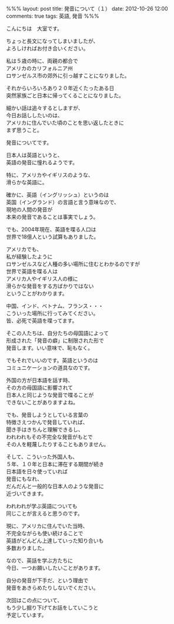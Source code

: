 %%%
layout: post
title: 発音について（１）
date: 2012-10-26 12:00
comments: true
tags: 英語, 発音
%%%

こんにちは　大室です。

ちょっと長文になってしまいましたが、<br />
よろしければお付き合いください。

私は５歳の時に、両親の都合で<br />
アメリカのカリフォルニア州<br />
ロサンゼルス市の郊外に引っ越すことになりました。

それからいろいろあり２０年近くたったある日<br />
突然家族ごと日本に帰ってくることになりました。

細かい話は追々するとしますが、<br />
今日お話ししたいのは、<br />
アメリカに住んでいた頃のことを思い返したときに<br />
まず思うこと。

発音についてです。

日本人は英語というと、<br />
英語の発音に憧れるようです。

特に、アメリカやイギリスのような、<br />
滑らかな英語に。

確かに、英語（イングリッシュ）というのは<br />
英国（イングランド）の言語と言う意味なので、<br />
現地の人間の発音が<br />
本来の発音であることは事実でしょう。

でも、2004年現在、英語を喋る人口は<br />
世界で18億人という試算もありました。<br />

アメリカでも、<br />
私が経験したように<br />
ロサンゼルスなど人種の多い場所に住むとわかるのですが<br />
世界で英語を喋る人は<br />
アメリカ人やイギリス人の様に<br />
滑らかな発音をする方ばかりではない<br />
ということがわかります。

中国、インド、ベトナム、フランス・・・<br />
こういった場所に行ってみてください。<br />
皆、必死で英語を喋ってます。

そこの人たちは、自分たちの母国語によって<br />
形成された「発音の癖」に制限された形で<br />
発音します。いい意味で、恥もなく。

でもそれでいいのです。英語というのは<br />
コミュニケーションの道具なのです。

外国の方が日本語を話す時、<br />
その方の母国語に影響されて<br />
日本人と同じような発音で喋ることが<br />
できないことがありますよね。

でも、発音しようとしている言葉の<br />
特徴さえつかんで発音していれば、<br />
聞き手はきちんと理解できるし、<br />
われわれもその不完全な発音がもとで<br />
その人を軽蔑したりすることもありません。

そして、こういった外国人も、<br />
５年、１０年と日本に滞在する期間が続き<br />
日本語を日々使っていれば<br />
発音にもなれ、<br />
だんだんと一般的な日本人のような発音に<br />
近づいてきます。

われわれが学ぶ英語についても<br />
同じことが言えると思うのです。

現に、アメリカに住んでいた当時、<br />
不完全ながらも使い続けることで<br />
英語がどんどん上達していった知り合いも<br />
多数おりました。

なので、英話を学ぶ方たちに<br />
今日、一つお願いしたいことがあります。

自分の発音が下手だ、という理由で<br />
発音をあきらめたりしないでください。

次回はこの点について、<br />
もう少し掘り下げてお話をしていこうと<br />
予定しています。
